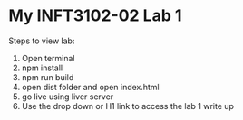 # My INFT3102-02 Lab 1  


Steps to view lab:
1. Open terminal
2. npm install
3. npm run build
4. open dist folder and open index.html
5. go live using liver server
6. Use the drop down or H1 link to access the lab 1 write up
